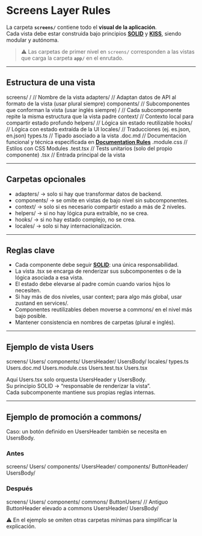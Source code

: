 # Screens Layer Rules

La carpeta **`screens/`** contiene todo el **visual de la aplicación**.  
Cada vista debe estar construida bajo principios **[SOLID](solid-rules.md)** y **[KISS](solid-rules.md)**, siendo modular y autónoma.  

> ⚠️ Las carpetas de primer nivel en `screens/` corresponden a las vistas que carga la carpeta **`app/`** en el enrutado.

---

## Estructura de una vista

screens/
  <ViewName>/                 // Nombre de la vista
    adapters/                 // Adaptan datos de API al formato de la vista (usar plural siempre)
    components/               // Subcomponentes que conforman la vista (usar inglés siempre)
      <ViewComponent>/        // Cada subcomponente repite la misma estructura que la vista padre
    context/                  // Contexto local para compartir estado profundo
    helpers/                  // Lógica sin estado reutilizable
    hooks/                    // Lógica con estado extraída de la UI
    locales/                  // Traducciones (ej. es.json, en.json)
    types.ts                  // Tipado asociado a la vista
    <ViewName>.doc.md         // Documentación funcional y técnica especificada en **[Documentation Rules](documentation-rules.md)**
    <ViewName>.module.css     // Estilos con CSS Modules
    <ViewName>.test.tsx       // Tests unitarios (solo del propio componente)
    <ViewName>.tsx            // Entrada principal de la vista

---

## Carpetas opcionales
- adapters/ → solo si hay que transformar datos de backend.  
- components/ → se omite en vistas de bajo nivel sin subcomponentes.  
- context/ → solo si es necesario compartir estado a más de 2 niveles.  
- helpers/ → si no hay lógica pura extraíble, no se crea.  
- hooks/ → si no hay estado complejo, no se crea.  
- locales/ → solo si hay internacionalización.  

---

## Reglas clave
- Cada componente debe seguir **[SOLID](solid-rules.md)**: una única responsabilidad.  
- La vista <ViewName>.tsx se encarga de renderizar sus subcomponentes o de la lógica asociada a esa vista.  
- El estado debe elevarse al padre común cuando varios hijos lo necesiten.  
- Si hay más de dos niveles, usar context; para algo más global, usar zustand en services/.  
- Componentes reutilizables deben moverse a commons/ en el nivel más bajo posible.  
- Mantener consistencia en nombres de carpetas (plural e inglés).  

---

## Ejemplo de vista Users

screens/
  Users/
    components/
      UsersHeader/
      UsersBody/
    locales/
    types.ts
    Users.doc.md
    Users.module.css
    Users.test.tsx
    Users.tsx

Aquí Users.tsx solo orquesta UsersHeader y UsersBody.  
Su principio SOLID → “responsable de renderizar la vista”.  
Cada subcomponente mantiene sus propias reglas internas.

---

## Ejemplo de promoción a commons/

Caso: un botón definido en UsersHeader también se necesita en UsersBody.

### Antes

screens/
  Users/
    components/
      UsersHeader/
        components/
          ButtonHeader/
      UsersBody/

### Después

screens/
  Users/
    components/
      commons/
        ButtonUsers/   // Antiguo ButtonHeader elevado a commons
      UsersHeader/
      UsersBody/

⚠️ En el ejemplo se omiten otras carpetas mínimas para simplificar la explicación.
